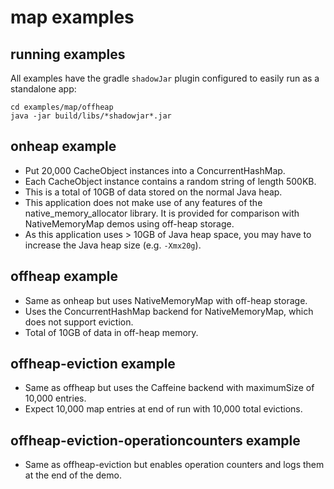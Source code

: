 # map examples

## running examples

All examples have the gradle `shadowJar` plugin configured to easily run as a standalone app:

```
cd examples/map/offheap
java -jar build/libs/*shadowjar*.jar
```

## onheap example

* Put 20,000 CacheObject instances into a ConcurrentHashMap.
* Each CacheObject instance contains a random string of length 500KB.
* This is a total of 10GB of data stored on the normal Java heap.
* This application does not make use of any features of the native_memory_allocator library. It is provided for
  comparison with NativeMemoryMap demos using off-heap storage.
* As this application uses > 10GB of Java heap space, you may have to increase the Java heap size (e.g. `-Xmx20g`).

## offheap example

* Same as onheap but uses NativeMemoryMap with off-heap storage.
* Uses the ConcurrentHashMap backend for NativeMemoryMap, which does not support eviction.
* Total of 10GB of data in off-heap memory.

## offheap-eviction example

* Same as offheap but uses the Caffeine backend with maximumSize of 10,000 entries.
* Expect 10,000 map entries at end of run with 10,000 total evictions.

## offheap-eviction-operationcounters example

* Same as offheap-eviction but enables operation counters and logs them at the end of the demo.